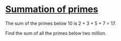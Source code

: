 # [Summation of primes](http://projecteuler.net/problem=10)


<p>The sum of the primes below 10 is 2 + 3 + 5 + 7 = 17.</p>
<p>Find the sum of all the primes below two million.</p>
<!--
<p class="info">Note: This problem has been changed recently, please check that you are using the right parameters.</p>
-->



